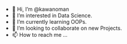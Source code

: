 - 👋 Hi, I’m @kawanoman
- 👀 I’m interested in Data Science. 
- 🌱 I’m currently learning OOPs.
- 💞️ I’m looking to collaborate on new Projects.
- 📫 How to reach me ...

<!---
kawanoman/kawanoman is a ✨ special ✨ repository because its `README.md` (this file) appears on your GitHub profile.
You can click the Preview link to take a look at your changes.
--->
